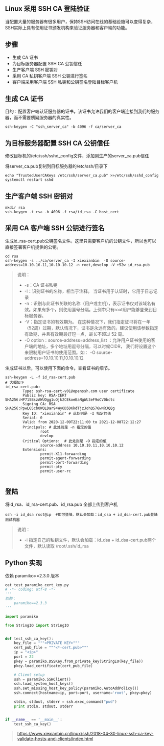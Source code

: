 ## Linux 采用 SSH CA 登陆验证

当配置大量的服务器有很多用户，保持SSH访问在线的基础设施可以变得复杂，SSH实际上具有使用证书颁发机构来验证服务器和客户端的功能。

## 步骤

- 生成 CA 证书
- 为目标服务器配置 SSH CA 公钥信任
- 生产客户端 SSH 密钥对
- 采用 CA 私钥客户端 SSH 公钥进行签名
- 客户端采用客户端 SSH 私钥和公钥签名登陆目标客户机

## 生成 CA 证书

目的：配置客户端认证服务器的证书，该证书允许我们的客户端连接到我们的服务器，而不需要质疑服务器的真实性。

```shell
ssh-keygen -C "ssh_server_ca" -b 4096 -f ca/server_ca
```

## 为目标服务器配置 SSH CA 公钥信任

修改目标机的/etc/ssh/sshd_config文件，添加刚生产的server_ca.pub信任

将server_ca.pub复制到目标服务器的/etc/ssh/目录下

```shell
echo "TrustedUserCAKeys /etc/ssh/server_ca.pub" >>/etc/ssh/sshd_config
systemctl restart sshd
```

## 生产客户端 SSH 密钥对

```shell
mkdir rsa
ssh-keygen -t rsa -b 4096 -f rsa/id_rsa -C host_cert
```

## 采用 CA 客户端 SSH 公钥进行签名

生成id_rsa-cert.pub公钥签名文件。这里只需要客户机的公钥文件，所以也可以直接签署客户机提供的公钥。

```shell
cd rsa
ssh-keygen -s ../ca/server_ca -I xiexianbin  -O source-address=10.10.10.11,10.10.10.12 -n root,develop -V +52w id_rsa.pub
```

>  说明：
>
> - -s：CA 证书私钥
> - -I：识别证书的名称，相当于注释。 当证书用于认证时，它用于日志记录
> - -n：识别与此证书关联的名称（用户或主机），表示证书仅对该域名有效。如果有多个，则使用逗号分隔。上例中只有root用户能够登录到目标服务器。
> - -V：指定证书的有效期为。 在这种情况下，我们指定证书将在一年（52周）过期，默认情况下，证书是永远有效的。建议使用该参数指定有效期，并且有效期最好短一点，最长不超过 52 周。
> - -O option：source-address=address_list ：允许用户证书使用的客户端的地址，多个地址用逗号分隔，可以时候CIDR， 我们将设置这个来限制用户证书的使用范围。如： -O source-address=10.10.10.11,10.10.10.12

生成证书以后，可以使用下面的命令，查看证书的细节。

```shell
ssh-keygen -L -f id_rsa-cert.pub
# 大概如下
id_rsa-cert.pub:
        Type: ssh-rsa-cert-v01@openssh.com user certificate
        Public key: RSA-CERT SHA256:HP71SBszAWUOgg1uOjkZCEkoeEaNgWU3eF9oCV0bctc
        Signing CA: RSA SHA256:PpwLGScb0WQLDar94WyOD5DKkdTjzJohQS76wNRJQQg
        Key ID: "xiexianbin" # 此处则是 -I 指定的值
        Serial: 0
        Valid: from 2020-12-09T22:11:00 to 2021-12-08T22:12:27
        Principals: # 此处则是 -n 指定的值
                root
                devlop
        Critical Options:  # 此处则是 -O 指定的值
                source-address 10.10.10.11,10.10.10.12
        Extensions: 
                permit-X11-forwarding
                permit-agent-forwarding
                permit-port-forwarding
                permit-pty
                permit-user-rc
               
```



## 登陆

将id_rsa、id_rsa-cert.pub、id_rsa.pub 全部上传到客户机

```shell
ssh -i id_dsa root@ip  #即可登陆，默认会加载：id_dsa + id_dsa-cert.pub登陆测试机器
```

> 说明：
>
> - -i 指定自己的私钥文件，默认会加载：id_dsa + id_dsa-cert.pub两个文件，默认读取 /root/.ssh/id_rsa



## Python 实现

依赖 paramiko>=2.3.0 版本

```py
cat test_paramiko_cert_key.py
# -*- coding: utf-8 -*-
'''
依赖：
    paramiko==2.3.3
'''

import paramiko

from StringIO import StringIO


def test_ssh_ca_key():
    key_file = """<PRIVATE KEY>"""
    cert_pub_file = """<*-cert.pub>"""
    ip = "<ip>"
    port = 22
    pkey = paramiko.DSSKey.from_private_key(StringIO(key_file))
    pkey.load_certificate(cert_pub_file)

    # Client setup
    ssh = paramiko.SSHClient()
    ssh.load_system_host_keys()
    ssh.set_missing_host_key_policy(paramiko.AutoAddPolicy())
    ssh.connect(hostname=ip, port=port, username='root', pkey=pkey)

    stdin, stdout, stderr = ssh.exec_command("pwd")
    print stdin, stdout, stderr


if __name__ == '__main__':
    test_ssh_ca_key()
```

> https://www.xiexianbin.cn/linux/ssh/2018-04-30-linux-ssh-ca-key-validate-hosts-and-clients/index.html